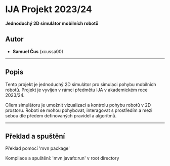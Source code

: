 # IJA Projekt 2023/24
**Jednoduchý 2D simulátor mobilních robotů**

## Autor
- **Samuel Čus** (xcussa00)

---

## Popis
Tento projekt je jednoduchý 2D simulátor pro simulaci pohybu mobilních robotů. Projekt je vyvíjen v rámci předmětu IJA v akademickém roce 2023/24.

Cílem simulátoru je umožnit vizualizaci a kontrolu pohybu robotů v 2D prostoru. Roboti se mohou pohybovat, interagovat s prostředím a mezi sebou dle předem definovaných pravidel a algoritmů.

---

## Překlad a spuštění

Překlad pomocí 'mvn package'

Kompilace a spuštění: 'mvn javafx:run' v root directory

